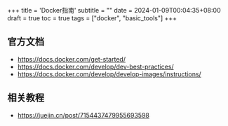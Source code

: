 +++
title = 'Docker指南'
subtitle = ""
date = 2024-01-09T00:04:35+08:00
draft = true
toc = true
tags = ["docker", "basic_tools"]
+++

## 官方文档

- <https://docs.docker.com/get-started/>
- <https://docs.docker.com/develop/dev-best-practices/>
- <https://docs.docker.com/develop/develop-images/instructions/>

## 相关教程

- <https://juejin.cn/post/7154437479955693598>
